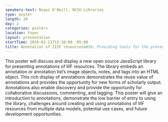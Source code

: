```yaml
---
speakers-text: Niqui O'Neill, NCSU Libraries
type: poster
length: 30
day: 2
categories: posters
location: Foyer
layout: presentation
startTime: 2019-02-21T15:30:00 -05:00
title: Annotation of IIIF resources&#58; Providing tools for the present while looking to the future
---
```

This poster will discuss and display a new open source JavaScript library for presenting annotations of IIIF resources. The library embeds an annotation or annotation list’s image objects, notes, and tags into an HTML object. This rich display of annotations demonstrates the reuse value of annotations and provides the opportunity for new forms of scholarly output. Annotations also enable discovery and provide the opportunity for collaborative discussions, commenting, and tagging. This poster will give an introduction to annotations, demonstrate the low barrier of entry to using the library, challenges around creating and using annotations of IIIF resources from multiple data models, potential use cases, and future development opportunities.

